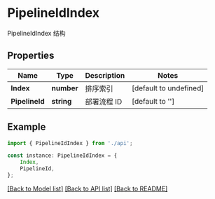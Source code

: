 # PipelineIdIndex

PipelineIdIndex 结构

## Properties

Name | Type | Description | Notes
------------ | ------------- | ------------- | -------------
**Index** | **number** | 排序索引 | [default to undefined]
**PipelineId** | **string** | 部署流程 ID | [default to '']

## Example

```typescript
import { PipelineIdIndex } from './api';

const instance: PipelineIdIndex = {
    Index,
    PipelineId,
};
```

[[Back to Model list]](../README.md#documentation-for-models) [[Back to API list]](../README.md#documentation-for-api-endpoints) [[Back to README]](../README.md)
